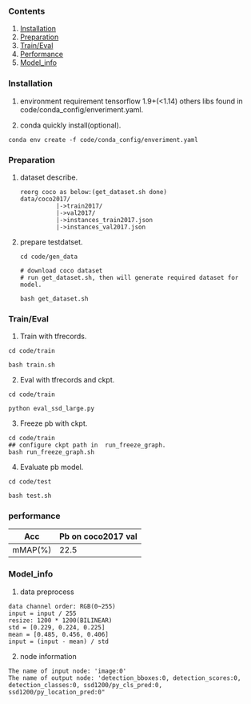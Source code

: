 ### Contents
1. [Installation](#installation)
2. [Preparation](#preparation)
3. [Train/Eval](#traineval)
4. [Performance](#performance)
5. [Model_info](#model_info)

### Installation
1. environment requirement 
  tensorflow 1.9+(<1.14)
  others libs found in code/conda_config/enveriment.yaml.
   
2. conda quickly install(optional).
  ```shell
  conda env create -f code/conda_config/enveriment.yaml
  ```

### Preparation

1. dataset describe.
   ```
   reorg coco as below:(get_dataset.sh done) 
   data/coco2017/
             |->train2017/
             |->val2017/
             |->instances_train2017.json
             |->instances_val2017.json
   ```
2. prepare testdatset.
   
   ```
   cd code/gen_data
    
   # download coco dataset
   # run get_dataset.sh, then will generate required dataset for model.

   bash get_dataset.sh 
   ```

### Train/Eval
1. Train with tfrecords.
  ```shell
  cd code/train

  bash train.sh
  ```
2. Eval with tfrecords and ckpt.
  ```shell
  cd code/train

  python eval_ssd_large.py
  ``` 
3. Freeze pb with ckpt.

  ```shell
  cd code/train
  ## configure ckpt path in  run_freeze_graph.
  bash run_freeze_graph.sh 
  ```
4. Evaluate pb model.
  ```shell
  cd code/test

  bash test.sh
  ```

### performance
|Acc |Pb on coco2017 val|
|----|----|
|mMAP(%)|22.5|


### Model_info

1.  data preprocess
  ```
  data channel order: RGB(0~255)                  
  input = input / 255
  resize: 1200 * 1200(BILINEAR) 
  std = [0.229, 0.224, 0.225]
  mean = [0.485, 0.456, 0.406]
  input = (input - mean) / std
  ``` 
2. node information
  ```
  The name of input node: 'image:0'
  The name of output node: 'detection_bboxes:0, detection_scores:0, detection_classes:0, ssd1200/py_cls_pred:0, ssd1200/py_location_pred:0"
  ```
